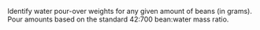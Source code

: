 Identify water pour-over weights for any given amount of beans (in grams).  Pour amounts based
on the standard 42:700 bean:water mass ratio.